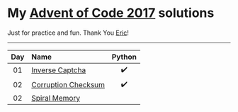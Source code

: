 # My [Advent of Code 2017](http://adventofcode.com/2017) solutions
Just for practice and fun. Thank You [Eric](http://was.tl/)!

---

| Day     | Name                               | Python                 |
|:-------:|:-----------------------------------|:----------------------:|
| 01      | [Inverse Captcha][day01]           | :heavy_check_mark:     |
| 02      | [Corruption Checksum][day02]       | :heavy_check_mark:     |
| 02      | [Spiral Memory][day03]       |      |

[day01]: https://adventofcode.com/2017/day/1
[day02]: https://adventofcode.com/2017/day/2
[day03]: https://adventofcode.com/2017/day/3